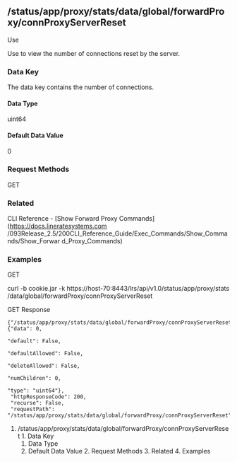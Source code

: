 ## /status/app/proxy/stats/data/global/forwardProxy/connProxyServerReset

Use

Use to view the number of connections reset by the server.

### Data Key

The data key contains the number of connections.

#### Data Type

uint64

#### Default Data Value

0

### Request Methods

GET

### Related

CLI Reference - [Show Forward Proxy Commands](https://docs.lineratesystems.com
/093Release_2.5/200CLI_Reference_Guide/Exec_Commands/Show_Commands/Show_Forwar
d_Proxy_Commands)

### Examples

GET

curl -b cookie.jar -k https://host-70:8443/lrs/api/v1.0/status/app/proxy/stats
/data/global/forwardProxy/connProxyServerReset

GET Response

    
    {"/status/app/proxy/stats/data/global/forwardProxy/connProxyServerReset": {"data": 0,
                                                                                "default": False,
                                                                                "defaultAllowed": False,
                                                                                "deleteAllowed": False,
                                                                                "numChildren": 0,
                                                                                "type": "uint64"},
     "httpResponseCode": 200,
     "recurse": False,
     "requestPath": "/status/app/proxy/stats/data/global/forwardProxy/connProxyServerReset"}
    

  1. /status/app/proxy/stats/data/global/forwardProxy/connProxyServerReset
    1. Data Key
      1. Data Type
      2. Default Data Value
    2. Request Methods
    3. Related
    4. Examples

